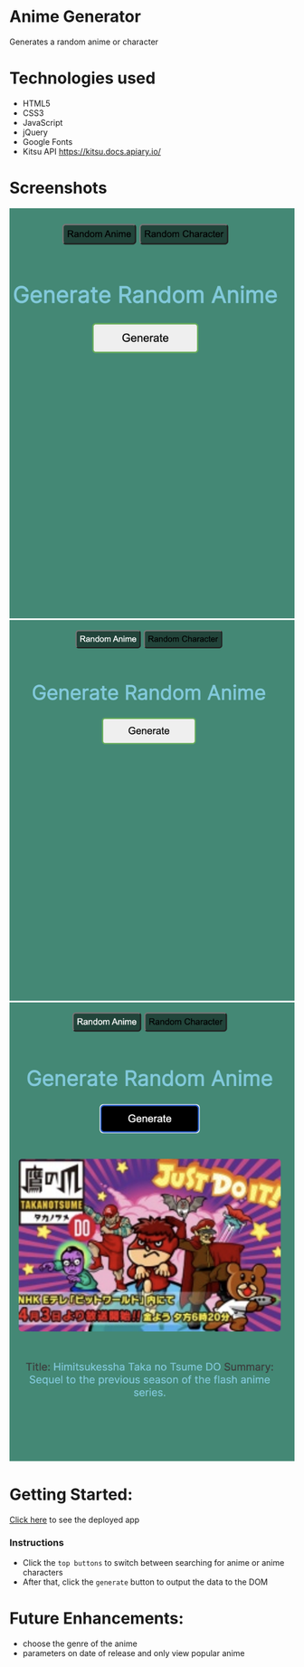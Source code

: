 # Anime Generator
Generates a random anime or character 
# Technologies used
- HTML5
- CSS3
- JavaScript
- jQuery
- Google Fonts
- Kitsu API https://kitsu.docs.apiary.io/


 # Screenshots 
 ![screenshot 1](/images/Screenshot%202022-12-08%20at%201.01.05%20AM.png "screenshot 1" )
 ![screenshot 2](/images/Screenshot%202022-12-08%20at%201.01.23%20AM.png "screenshot 2")
 ![screenshot 3](/images/Screenshot%202022-12-08%20at%201.01.53%20AM.png "screenshot 3")

 # Getting Started:
 [ Click here](https://anime-generator-app.netlify.app/) to see the deployed app
    
 ### Instructions
 - Click the `top buttons` to switch between searching for anime or anime characters
 - After that, click the `generate` button to output the data to the DOM


 # Future Enhancements: 
 - choose the genre of the anime
 - parameters on date of release and only view popular anime
 